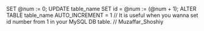 SET @num := 0;
UPDATE table_name SET id = @num := (@num + 1);
ALTER TABLE table_name AUTO_INCREMENT = 1
// It is useful when you wanna set id number from 1 in your MySQL DB table.
// Muzaffar_Shoshiy
